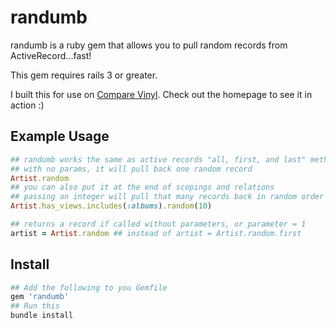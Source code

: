 # randumb

randumb is a ruby gem that allows you to pull random records from ActiveRecord...fast!

This gem requires rails 3 or greater.

I built this for use on [Compare Vinyl][comparevinyl].  Check out the homepage to see it in action :)

## Example Usage

``` ruby
## randumb works the same as active records "all, first, and last" methods
## with no params, it will pull back one random record
Artist.random
## you can also put it at the end of scopings and relations
## passing an integer will pull that many records back in random order (unless your query brings back less records)
Artist.has_views.includes(:albums).random(10)
```

``` ruby
## returns a record if called without parameters, or parameter = 1
artist = Artist.random ## instead of artist = Artist.random.first
```

## Install 

``` ruby
## Add the following to you Gemfile
gem 'randumb'
## Run this
bundle install
```


[comparevinyl]: http://www.comparevinyl.com/